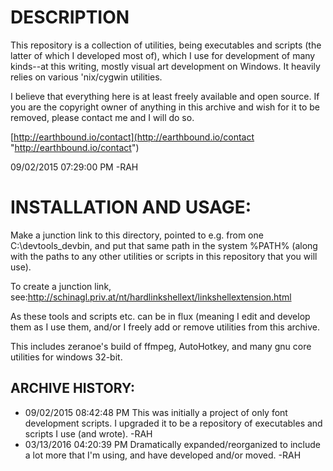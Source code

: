 # DESCRIPTION
This repository is a collection of utilities, being executables and scripts (the latter of which I developed most of), which I use for development of many kinds--at this writing, mostly visual art development on Windows. It heavily relies on various 'nix/cygwin utilities.

I believe that everything here is at least freely available and open source. If you are the copyright owner of anything in this archive and wish for it to be removed, please contact me and I will do so.

[http://earthbound.io/contact](http://earthbound.io/contact "http://earthbound.io/contact")

09/02/2015 07:29:00 PM -RAH

# INSTALLATION AND USAGE:

Make a junction link to this directory, pointed to e.g. from one C:\devtools\_devbin, and put that same path in the system %PATH% (along with the paths to any other utilities or scripts in this repository that you will use).

To create a junction link, see:http://schinagl.priv.at/nt/hardlinkshellext/linkshellextension.html

As these tools and scripts etc. can be in flux (meaning I edit and develop them as I use them, and/or I freely add or remove utilities from this archive.

This includes zeranoe's build of ffmpeg, AutoHotkey, and many gnu core utilities for windows 32-bit.

## ARCHIVE HISTORY:
- 09/02/2015 08:42:48 PM This was initially a project of only font development scripts. I upgraded it to be a repository of executables and scripts I use (and wrote). -RAH
- 03/13/2016 04:20:39 PM Dramatically expanded/reorganized to include a lot more that I'm using, and have developed and/or moved. -RAH